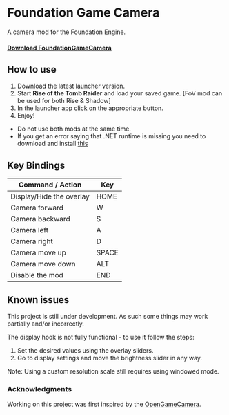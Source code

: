 # Foundation Game Camera
A camera mod for the Foundation Engine.

#### [Download FoundationGameCamera](https://github.com/Nesae-avi/FoundationGameCamera/releases/latest)

## How to use

1. Download the latest launcher version.
2. Start **Rise of the Tomb Raider** and load your saved game. [FoV mod can be used for both Rise & Shadow]
3. In the launcher app click on the appropriate button.
4. Enjoy!

- Do not use both mods at the same time.
- If you get an error saying that .NET runtime is missing you need to download and install [this](https://dotnet.microsoft.com/en-us/download/dotnet/thank-you/runtime-desktop-6.0.8-windows-x64-installer)

## Key Bindings

| Command / Action | Key |
| --- | --- |
| Display/Hide the overlay | HOME |
| Camera forward | W |
| Camera backward | S |
| Camera left | A |
| Camera right | D |
| Camera move up | SPACE |
| Camera move down | ALT |
| Disable the mod | END |

## Known issues

This project is still under development. As such some things may work partially and/or incorrectly.

The display hook is not fully functional - to use it follow the steps:

1. Set the desired values using the overlay sliders.
2. Go to display settings and move the brightness slider in any way.

Note: Using a custom resolution scale still requires using windowed mode.

### Acknowledgments

Working on this project was first inspired by the [OpenGameCamera](https://github.com/coltonon/OpenGameCamera).
